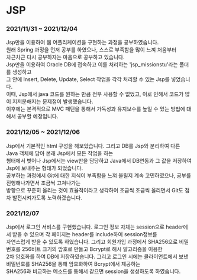 # JSP

### 2021/11/31 ~ 2021/12/04
Jsp만을 이용하여 웹 어플리케이션을 구현하는 과정을 공부하였습니다.  
원래 Spring 과정을 먼저 공부를 하였으나, 스스로 부족함을 많이 느껴 처음부터  
차근차근 다시 공부하자는 마음으로 공부하고 있습니다.  
Jsp만을 이용하여 Oracle DB에 접속하고 이를 처리하는 'jsp_missionstu'라는 폴더를 생성하고  
그 안에 Insert, Delete, Update, Select 작업을 각각 처리할 수 있는 Jsp를 넣었습니다.  
이때, Jsp에서 java 코드를 원하는 만큼 전부 사용할 수 없었고, 이로 인해서 코드가 많이 지저분해지는 문제점이 발생했습니다.  
이후에는 본격적으로 MVC 패턴을 통해서 가독성과 유지보수를 높일 수 있는 방법에 대해서 공부할 예정입니다.

### 2021/12/05 ~ 2021/12/06
Jsp에서 기본적인 html 구성을 해보았습니다.
그리고 DB를 Jsp와 분리하여 다른 Java 객체에 담아 본래 Jsp에서 모든 작업을 하는  
형태에서 벗어나 Jsp에서는 view만을 담당하고 Java에서 DB연동과 그 값을 저장하여 Jsp에 보내주는 형태가 되었습니다.  
공부하는 과정에서 Git에 대한 지식이 부족함을 느껴 올릴지 계속 고민하였으나, 공부를 진행해나가면서 조금씩 고쳐나가는  
방향으로 꾸준히 올리는 것이 효율적이라고 생각하여 조금씩 조금씩 올리면서 Git도 점차 발전시켜가도록 노력하겠습니다.

### 2021/12/07
Jsp에서 로그인 서비스를 구현했습니다.
로그인 정보 자체는 session으로 header에서 받을 수 있으며 각 페이지는 header를 include하여 session정보를  
자연스럽게 받을 수 있도록 하였습니다. 그리고 회원가입 과정에서 SHA256으로 비밀번호를 256비트 크기의 암호로 만들고 Bcrypt로 해시 알고리즘을 이용한  
2차 암호화를  하여 DB에 저장하였습니다. 그리고 로그인 시에는 클라이언트에서 보낸 비밀번호를 SHA256을 통해 암호화하여 Bcrypt에서 제공하는  
SHA256과 비교하는 메소드를 통해서 같으면 session을 생성하도록 하였습니다.